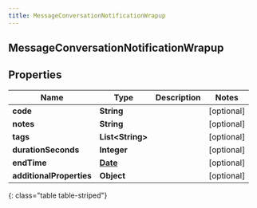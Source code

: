 ```yaml
---
title: MessageConversationNotificationWrapup
---
```

## MessageConversationNotificationWrapup


## Properties

| Name | Type | Description | Notes |
| ------------ | ------------- | ------------- | ------------- |
| **code** | **String** |  |  [optional] |
| **notes** | **String** |  |  [optional] |
| **tags** | **List&lt;String&gt;** |  |  [optional] |
| **durationSeconds** | **Integer** |  |  [optional] |
| **endTime** | [**Date**](Date.html) |  |  [optional] |
| **additionalProperties** | **Object** |  |  [optional] |
{: class="table table-striped"}



